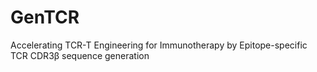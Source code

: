 # GenTCR
Accelerating TCR-T Engineering for Immunotherapy  by Epitope-specific TCR CDR3&beta; sequence generation
